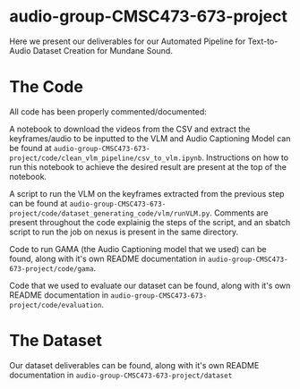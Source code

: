 # audio-group-CMSC473-673-project

Here we present our deliverables for our Automated Pipeline for Text-to-Audio Dataset Creation for Mundane Sound.

# The Code
All code has been properly commented/documented:

A notebook to download the videos from the CSV and extract the keyframes/audio to be inputted to the VLM and Audio Captioning Model can be found at `audio-group-CMSC473-673-project/code/clean_vlm_pipeline/csv_to_vlm.ipynb`. Instructions on how to run this notebook to achieve the desired result are present at the top of the notebook.

A script to run the VLM on the keyframes extracted from the previous step can be found at `audio-group-CMSC473-673-project/code/dataset_generating_code/vlm/runVLM.py`. Comments are present throughout the code explainig the steps of the script, and an sbatch script to run the job on nexus is present in the same directory.

Code to run GAMA (the Audio Captioning model that we used) can be found, along with it's own README documentation in `audio-group-CMSC473-673-project/code/gama`.

Code that we used to evaluate our dataset can be found, along with it's own README documentation in `audio-group-CMSC473-673-project/code/evaluation`.

# The Dataset
Our dataset deliverables can be found, along with it's own README documentation in `audio-group-CMSC473-673-project/dataset` 